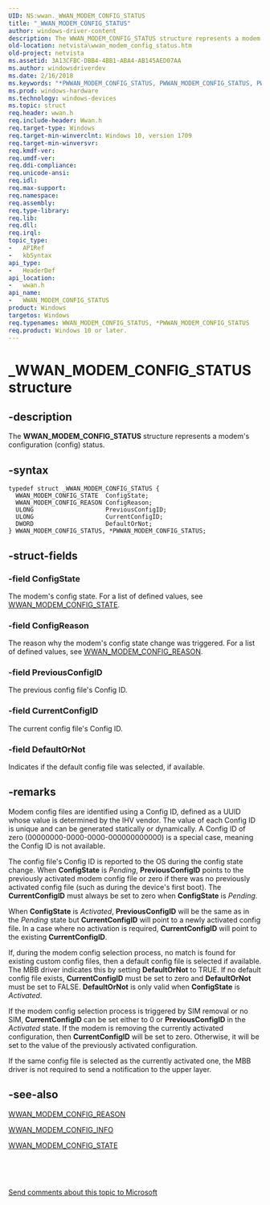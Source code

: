 ```yaml
---
UID: NS:wwan._WWAN_MODEM_CONFIG_STATUS
title: "_WWAN_MODEM_CONFIG_STATUS"
author: windows-driver-content
description: The WWAN_MODEM_CONFIG_STATUS structure represents a modem's configuration (config) status.
old-location: netvista\wwan_modem_config_status.htm
old-project: netvista
ms.assetid: 3A13CFBC-DBB4-4BB1-ABA4-AB145AED07AA
ms.author: windowsdriverdev
ms.date: 2/16/2018
ms.keywords: "*PWWAN_MODEM_CONFIG_STATUS, PWWAN_MODEM_CONFIG_STATUS, PWWAN_MODEM_CONFIG_STATUS structure pointer [Network Drivers Starting with Windows Vista], WWAN_MODEM_CONFIG_STATUS, WWAN_MODEM_CONFIG_STATUS structure [Network Drivers Starting with Windows Vista], _WWAN_MODEM_CONFIG_STATUS, netvista.wwan_modem_config_status, wwan/PWWAN_MODEM_CONFIG_STATUS, wwan/WWAN_MODEM_CONFIG_STATUS"
ms.prod: windows-hardware
ms.technology: windows-devices
ms.topic: struct
req.header: wwan.h
req.include-header: Wwan.h
req.target-type: Windows
req.target-min-winverclnt: Windows 10, version 1709
req.target-min-winversvr: 
req.kmdf-ver: 
req.umdf-ver: 
req.ddi-compliance: 
req.unicode-ansi: 
req.idl: 
req.max-support: 
req.namespace: 
req.assembly: 
req.type-library: 
req.lib: 
req.dll: 
req.irql: 
topic_type:
-	APIRef
-	kbSyntax
api_type:
-	HeaderDef
api_location:
-	wwan.h
api_name:
-	WWAN_MODEM_CONFIG_STATUS
product: Windows
targetos: Windows
req.typenames: WWAN_MODEM_CONFIG_STATUS, *PWWAN_MODEM_CONFIG_STATUS
req.product: Windows 10 or later.
---
```


# _WWAN_MODEM_CONFIG_STATUS structure


## -description


The <b>WWAN_MODEM_CONFIG_STATUS</b> structure represents a modem's configuration (config) status.


## -syntax


````
typedef struct _WWAN_MODEM_CONFIG_STATUS {
  WWAN_MODEM_CONFIG_STATE  ConfigState;
  WWAN_MODEM_CONFIG_REASON ConfigReason;
  ULONG                    PreviousConfigID;
  ULONG                    CurrentConfigID;
  DWORD                    DefaultOrNot;
} WWAN_MODEM_CONFIG_STATUS, *PWWAN_MODEM_CONFIG_STATUS;
````


## -struct-fields




### -field ConfigState

The modem's config state. For a list of defined values, see <a href="..\wwan\ne-wwan-_wwan_modem_config_state.md">WWAN_MODEM_CONFIG_STATE</a>.


### -field ConfigReason

The reason why the modem's config state change was triggered. For a list of defined values, see <a href="..\wwan\ne-wwan-_wwan_modem_config_reason.md">WWAN_MODEM_CONFIG_REASON</a>.


### -field PreviousConfigID

The previous config file's Config ID.


### -field CurrentConfigID

The current config file's Config ID.


### -field DefaultOrNot

Indicates if the default config file was selected, if available. 


## -remarks



Modem config files are identified using a Config ID, defined as a UUID whose value is determined by the IHV vendor. The value of each Config ID is unique and can be generated statically or dynamically. A Config ID of zero (00000000-0000-0000-000000000000) is a special case, meaning the Config ID is not available.

The config file's Config ID is reported to the OS during the config state change. When <b>ConfigState</b> is <i>Pending</i>, <b>PreviousConfigID</b> points to the previously activated modem config file or zero if there was no previously activated config file (such as during the device's first boot). The <b>CurrentConfigID</b> must always be set to zero when <b>ConfigState</b> is <i>Pending</i>.

When <b>ConfigState</b> is <i>Activated</i>, <b>PreviousConfigID</b> will be the same as in the <i>Pending</i> state but <b>CurrentConfigID</b> will point to a newly activated config file. In a case where no activation is required, <b>CurrentConfigID</b> will point to the existing <b>CurrentConfigID</b>.

If, during the modem config selection process, no match is found for existing custom config files, then a default config file is selected if available. The MBB driver indicates this by setting <b>DefaultOrNot</b> to TRUE. If no default config file exists, <b>CurrentConfigID</b> must be set to zero and <b>DefaultOrNot</b> must be set to FALSE. <b>DefaultOrNot</b> is only valid when <b>ConfigState</b> is <i>Activated</i>.

If the modem config selection process is triggered by SIM removal or no SIM, <b>CurrentConfigID</b> can be set either to 0 or <b>PreviousConfigID</b> in the <i>Activated</i> state. If the modem is removing the currently activated configuration, then <b>CurrentConfigID</b> will be set to zero. Otherwise, it will be set to the value of the previously activated configuration.

If the same config file is selected as the currently activated one, the MBB driver is not required to send a notification to the upper layer.




## -see-also

<a href="..\wwan\ne-wwan-_wwan_modem_config_reason.md">WWAN_MODEM_CONFIG_REASON</a>



<a href="..\wwan\ns-wwan-_wwan_modem_config_info.md">WWAN_MODEM_CONFIG_INFO</a>



<a href="..\wwan\ne-wwan-_wwan_modem_config_state.md">WWAN_MODEM_CONFIG_STATE</a>



 

 

<a href="mailto:wsddocfb@microsoft.com?subject=Documentation%20feedback [netvista\netvista]:%20WWAN_MODEM_CONFIG_STATUS structure%20 RELEASE:%20(2/16/2018)&amp;body=%0A%0APRIVACY STATEMENT%0A%0AWe use your feedback to improve the documentation. We don't use your email address for any other purpose, and we'll remove your email address from our system after the issue that you're reporting is fixed. While we're working to fix this issue, we might send you an email message to ask for more info. Later, we might also send you an email message to let you know that we've addressed your feedback.%0A%0AFor more info about Microsoft's privacy policy, see http://privacy.microsoft.com/en-us/default.aspx." title="Send comments about this topic to Microsoft">Send comments about this topic to Microsoft</a>

